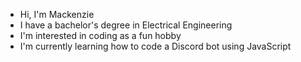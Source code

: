 - Hi, I'm Mackenzie
- I have a bachelor's degree in Electrical Engineering
- I'm interested in coding as a fun hobby
- I'm currently learning how to code a Discord bot using JavaScript
